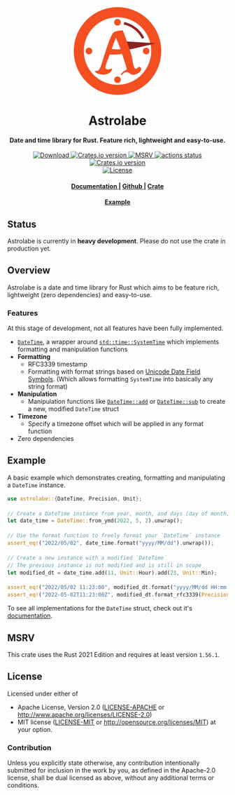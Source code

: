 <div align="center"> <img src="https://raw.githubusercontent.com/giyomoon/astrolabe/main/assets/logo.svg" width=200 /></div>
<h1 align="center">Astrolabe</h1>
<div align="center">
 <strong>
  Date and time library for Rust. Feature rich, lightweight and easy-to-use.
 </strong>
</div>

<br />

<div align="center">
  <!-- Downloads -->
  <a href="https://crates.io/crates/astrolabe" target="_blank">
    <img src="https://img.shields.io/crates/d/astrolabe.svg?style=flat"
      alt="Download" />
  </a>
  <!-- Version -->
  <a href="https://crates.io/crates/astrolabe" target="_blank">
    <img src="https://img.shields.io/crates/v/astrolabe.svg?style=flat"
    alt="Crates.io version" />
  </a>
  <!-- MSRV -->
  <a href="https://github.com/rust-lang/rust/releases/tag/1.56.1" target="_blank">
    <img src="https://img.shields.io/badge/MSRV-1.56.1-fa6733.svg?style=flat"
    alt="MSRV" />
  </a>
  <!-- Github Actions -->
  <a href = "https://github.com/giyomoon/astrolabe/actions">
    <img src="https://img.shields.io/github/workflow/status/giyomoon/astrolabe/checks/main?style=flat" alt="actions status" />
  </a>
  <!-- Dependencies -->
  <a href="https://deps.rs/repo/github/giyomoon/astrolabe" target="_blank">
    <img src="https://deps.rs/repo/github/giyomoon/astrolabe/status.svg?style=flat"
    alt="Crates.io version" />
  </a>
  <br/>
  <!-- License -->
  <a href="https://github.com/giyomoon/astrolabe#License" target="_blank">
    <img src="https://img.shields.io/badge/License-APACHE--2.0%2FMIT-blue?style=flat" alt="License">
  </a>
</div>

<div align="center">
  <h4>
    <a href="https://docs.rs/astrolabe" target="_blank">
      Documentation
    </a>
    <span> | </span>
    <a href="https://github.com/giyomoon/astrolabe" target="_blank">
      Github
    </a>
    <span> | </span>
    <a href="https://crates.io/crates/astrolabe" target="_blank">
      Crate
    </a>
  </h4>
  <h4>
    <a href="#example">
      Example
    </a>
  </h4>
</div>

## Status
Astrolabe is currently in **heavy development**. Please do not use the crate in production yet.

## Overview

Astrolabe is a date and time library for Rust which aims to be feature rich, lightweight (zero dependencies) and easy-to-use.

### Features
At this stage of development, not all features have been fully implemented.
* [`DateTime`](https://docs.rs/astrolabe/latest/astrolabe/struct.DateTime.html), a wrapper around [`std::time::SystemTime`](https://doc.rust-lang.org/std/time/struct.SystemTime.html) which implements formatting and manipulation functions
* **Formatting**
  * RFC3339 timestamp
  * Formatting with format strings based on [Unicode Date Field Symbols](https://www.unicode.org/reports/tr35/tr35-dates.html#Date_Field_Symbol_Table). (Which allows formatting `SystemTime` into basically any string format)
* **Manipulation**
  * Manipulation functions like [`DateTime::add`](https://docs.rs/astrolabe/latest/astrolabe/struct.DateTime.html#method.add) or [`DateTime::sub`](https://docs.rs/astrolabe/latest/astrolabe/struct.DateTime.html#method.sub) to create a new, modified `DateTime` struct
* **Timezone**
  * Specify a timezone offset which will be applied in any format function
* Zero dependencies

## Example

A basic example which demonstrates creating, formatting and manipulating a `DateTime` instance.

```rust
use astrolabe::{DateTime, Precision, Unit};

// Create a DateTime instance from year, month, and days (day of month)
let date_time = DateTime::from_ymd(2022, 5, 2).unwrap();

// Use the format function to freely format your `DateTime` instance
assert_eq!("2022/05/02", date_time.format("yyyy/MM/dd").unwrap());

// Create a new instance with a modified `DateTime`
// The previous instance is not modified and is still in scope
let modified_dt = date_time.add(11, Unit::Hour).add(23, Unit::Min);

assert_eq!("2022/05/02 11:23:00", modified_dt.format("yyyy/MM/dd HH:mm:ss").unwrap());
assert_eq!("2022-05-02T11:23:00Z", modified_dt.format_rfc3339(Precision::Seconds));
```
To see all implementations for the `DateTime` struct, check out it's [documentation](https://docs.rs/astrolabe/latest/astrolabe/struct.DateTime.html).

## MSRV
This crate uses the Rust 2021 Edition and requires at least version `1.56.1`.

## License
Licensed under either of
 * Apache License, Version 2.0 ([LICENSE-APACHE](LICENSE-APACHE) or http://www.apache.org/licenses/LICENSE-2.0)
 * MIT license ([LICENSE-MIT](LICENSE-MIT) or http://opensource.org/licenses/MIT)
at your option.

### Contribution

Unless you explicitly state otherwise, any contribution intentionally submitted
for inclusion in the work by you, as defined in the Apache-2.0 license, shall be dual licensed as above, without any
additional terms or conditions.
